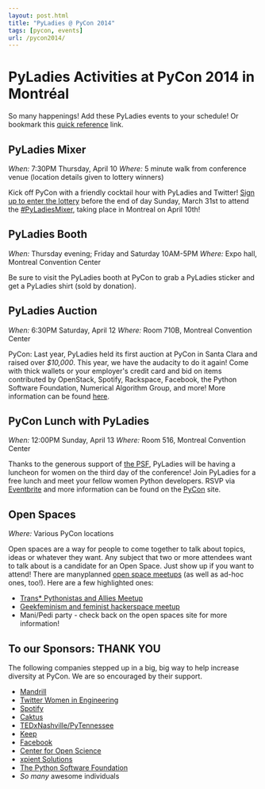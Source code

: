 ```yaml
---
layout: post.html
title: "PyLadies @ PyCon 2014"
tags: [pycon, events]
url: /pycon2014/
---
```


PyLadies Activities at PyCon 2014 in Montréal
=============================================
So many happenings! Add these PyLadies events to your schedule! Or bookmark this [quick reference][quickref] link.


PyLadies Mixer
--------------
*When:* 7:30PM Thursday, April 10
*Where:* 5 minute walk from conference venue (location details given to lottery winners)

Kick off PyCon with a friendly cocktail hour with PyLadies and Twitter!  [Sign up to enter the lottery][mixer] before the end of day Sunday, March 31st to attend the [#PyLadiesMixer][PyLadiesMixerhashtag], taking place in Montreal on April 10th!


PyLadies Booth
-------------------------
*When:* Thursday evening; Friday and Saturday 10AM-5PM
*Where:* Expo hall, Montreal Convention Center

Be sure to visit the PyLadies booth at PyCon to grab a PyLadies sticker and get a PyLadies shirt (sold by donation).


PyLadies Auction
----------------
*When:* 6:30PM Saturday, April 12
*Where:* Room 710B, Montreal Convention Center

PyCon: Last year, PyLadies held its first auction at PyCon in Santa Clara and raised over _$10,000_.  This year, we have the audacity to do it again!  Come with thick wallets or your employer's credit card and bid on items contributed by OpenStack, Spotify, Rackspace, Facebook, the Python Software Foundation, Numerical Algorithm Group, and more!  More information can be found [here][auction].


PyCon Lunch with PyLadies
-------------------------
*When:* 12:00PM Sunday, April 13
*Where:* Room 516, Montreal Convention Center

Thanks to the generous support of [the PSF][PSF], PyLadies will be having a luncheon for women on the third day of the conference! Join PyLadies for a free lunch and meet your fellow women Python developers.  RSVP via [Eventbrite][luncheon] and more information can be found on the [PyCon] site.


Open Spaces
-----------
*Where:* Various PyCon locations

Open spaces are a way for people to come together to talk about topics, ideas or whatever they want. Any subject that two or more attendees want to talk about is a candidate for an Open Space.  Just show up if you want to attend!   There are manyplanned [open space meetups][openspace] (as well as ad-hoc ones, too!).  Here are a few highlighted ones:

* [Trans* Pythonistas and Allies Meetup][trans]
* [Geekfeminism and feminist hackerspace meetup][geekfeminism]
* Mani/Pedi party - check back on the open spaces site for more information!


To our Sponsors: THANK YOU
--------------------------

The following companies stepped up in a big, big way to help increase diversity at PyCon. We are so encouraged by their support.

* [Mandrill](http://mandrill.com/)
* [Twitter Women in Engineering](https://twitter.com/womeng)
* [Spotify](http://spotify.com)
* [Caktus](http://www.caktusgroup.com/)
* [TEDxNashville/PyTennessee](http://www.pytennessee.org/)
* [Keep](http://keep.com)
* [Facebook](http://facebook.com)
* [Center for Open Science](http://centerforopenscience.org/)
* [xpient Solutions](http://www.xpient.com/)
* [The Python Software Foundation][PSF]
* _So many_ awesome individuals


[quickref]: http://pyladies.com/pycon2014
[mixer]: http://t.co/PyLadiesMixer
[PyLadiesMixerhashtag]: https://twitter.com/search?q=pyladiesmixer
[PSF]: http://www.python.org/psf/
[PyCon]: https://us.pycon.org/2014/events/pyladieslunch/
[auction]: https://us.pycon.org/2014/sponsors/charityauction/
[Ewa]: mailto:ewa@python.org?subject=PyLadies%20Auction
[openspace]: https://us.pycon.org/2014/schedule/open-spaces/list/
[luncheon]: http://www.eventbrite.com/e/pyladies-luncheon-at-pycon-2014-tickets-10871363541
[trans]: https://us.pycon.org/2014/schedule/presentation/269/
[geekfeminism]: https://us.pycon.org/2014/schedule/presentation/279/
